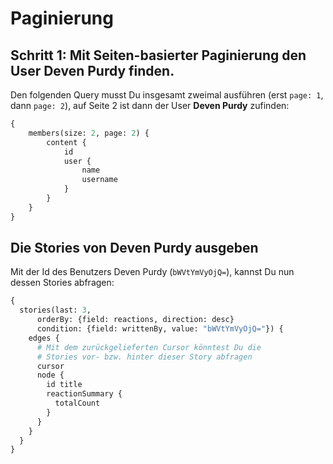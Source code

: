 # Paginierung

## Schritt 1: Mit Seiten-basierter Paginierung den User **Deven Purdy** finden.

Den folgenden Query musst Du insgesamt zweimal ausführen (erst `page: 1`, dann `page: 2`), auf Seite 2
ist dann der User **Deven Purdy** zufinden:

```graphql
{
    members(size: 2, page: 2) {
        content {
            id
            user {
                name
                username
            }
        }
    }
}
```

## Die Stories von Deven Purdy ausgeben

Mit der Id des Benutzers Deven Purdy (`bWVtYmVyOjQ=`), kannst Du nun dessen Stories abfragen:

```graphql
{
  stories(last: 3, 
      orderBy: {field: reactions, direction: desc}
      condition: {field: writtenBy, value: "bWVtYmVyOjQ="}) {
    edges {
      # Mit dem zurückgelieferten Cursor könntest Du die
      # Stories vor- bzw. hinter dieser Story abfragen  
      cursor  
      node {
        id title
        reactionSummary {
          totalCount
        }
      }
    }
  }
}
```